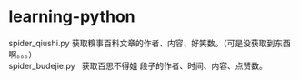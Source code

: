 # learning-python
spider_qiushi.py  获取糗事百科文章的作者、内容、好笑数。（可是没获取到东西啊。。。）  
spider_budejie.py   获取百思不得姐 段子的作者、时间、内容、点赞数。</br>
